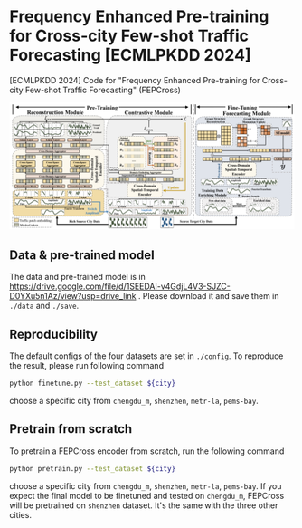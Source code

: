 # Frequency Enhanced Pre-training for Cross-city Few-shot Traffic Forecasting [ECMLPKDD 2024]

[ECMLPKDD 2024] Code for "Frequency Enhanced Pre-training for Cross-city Few-shot Traffic Forecasting" (FEPCross)

![Main Figure](./fig/main.png)

## Data & pre-trained model
The data and pre-trained model is in https://drive.google.com/file/d/1SEEDAI-v4GdjL4V3-SJZC-D0YXu5n1Az/view?usp=drive_link . Please download it and save them in ```./data``` and ```./save```.


## Reproducibility

The default configs of the four datasets are set in ```./config```. To reproduce the result, please run following command
```bash
python finetune.py --test_dataset ${city}
```
choose a specific city from ```chengdu_m```, ```shenzhen```, ```metr-la```, ```pems-bay```.

## Pretrain from scratch

To pretrain a FEPCross encoder from scratch, run the following command
```bash
python pretrain.py --test_dataset ${city}
```
choose a specific city from ```chengdu_m```, ```shenzhen```, ```metr-la```, ```pems-bay```. If you expect the final model to be finetuned and tested on ```chengdu_m```, FEPCross will be pretrained on ```shenzhen``` dataset. It's the same with the three other cities.

